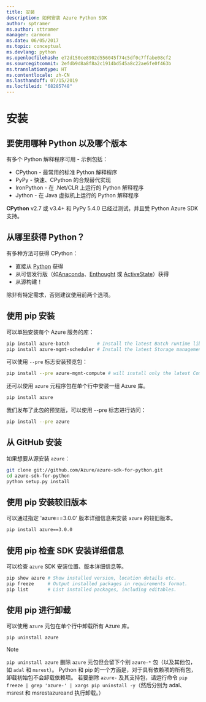 ```yaml
---
title: 安装
description: 如何安装 Azure Python SDK
author: sptramer
ms.author: sttramer
manager: carmonm
ms.date: 06/05/2017
ms.topic: conceptual
ms.devlang: python
ms.openlocfilehash: e72d150ce8902d556045f74c5df0c7ffabe08cf2
ms.sourcegitcommit: 2efdb9d8a8f8a2c1914bd545a8c22ae6fe0f463b
ms.translationtype: HT
ms.contentlocale: zh-CN
ms.lasthandoff: 07/15/2019
ms.locfileid: "68285748"
---
```

# <a name="installation"></a>安装

## <a name="which-python-and-which-version-to-use"></a>要使用哪种 Python 以及哪个版本

有多个 Python 解释程序可用 - 示例包括：

* CPython - 最常用的标准 Python 解释程序
* PyPy - 快速、CPython 的合规替代实现
* IronPython - 在 .Net/CLR 上运行的 Python 解释程序
* Jython - 在 Java 虚拟机上运行的 Python 解释程序

**CPython** v2.7 或 v3.4+ 和 PyPy 5.4.0 已经过测试，并且受 Python Azure SDK 支持。

## <a name="where-to-get-python"></a>从哪里获得 Python？

有多种方法可获得 CPython：

* 直接从 [Python](https://www.python.org/) 获得
* 从可信发行版（如[Anaconda](https://www.anaconda.com/)、[Enthought](https://www.enthought.com/) 或 [ActiveState](https://www.activestate.com/)）获得
* 从源构建！

除非有特定需求，否则建议使用前两个选项。

## <a name="installation-with-pip"></a>使用 pip 安装

可以单独安装每个 Azure 服务的库：

```bash
pip install azure-batch          # Install the latest Batch runtime library
pip install azure-mgmt-scheduler # Install the latest Storage management library
```

可以使用 `--pre` 标志安装预览包：

```bash
pip install --pre azure-mgmt-compute # will install only the latest Compute Management library
```

还可以使用 `azure` 元程序包在单个行中安装一组 Azure 库。

```bash
pip install azure
```

我们发布了此包的预览版，可以使用 --pre 标志进行访问：

```bash
pip install --pre azure
```

## <a name="install-from-github"></a>从 GitHub 安装

如果想要从源安装 `azure`：

```bash
git clone git://github.com/Azure/azure-sdk-for-python.git
cd azure-sdk-for-python
python setup.py install
```

## <a name="install-an-older-version-with-pip"></a>使用 pip 安装较旧版本
可以通过指定 'azure==3.0.0' 版本详细信息来安装 `azure` 的较旧版本。
```bash
pip install azure==3.0.0 
```
## <a name="check-sdk-installation-details-with-pip"></a>使用 pip 检查 SDK 安装详细信息
可以检查 `azure` SDK 安装位置、版本详细信息等。
```bash
pip show azure # Show installed version, location details etc.
pip freeze     # Output installed packages in requirements format.
pip list       # List installed packages, including editables.
```
## <a name="to-uninstall-with-pip"></a>使用 pip 进行卸载
可以使用 `azure` 元包在单个行中卸载所有 Azure 库。
```bash
pip uninstall azure 
```
> [!NOTE]
> `pip uninstall azure` 删除 `azure` 元包但会留下个别 `azure-*` 包（以及其他包，如 `adal` 和 `msrest`）。 Python 和 pip 的一个方面是，对于具有依赖项的所有包，卸载初始包不会卸载依赖项。 若要删除 `azure-` 及其支持包，请运行命令 `pip freeze | grep 'azure-' | xargs pip uninstall -y`（然后分别为 adal、msrest 和 msrestazureand 执行卸载。）

